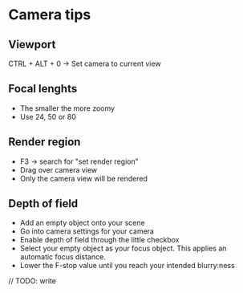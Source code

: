 # Camera tips

## Viewport

CTRL + ALT + 0 -> Set camera to current view

## Focal lenghts

- The smaller the more zoomy
- Use 24, 50 or 80

## Render region

- F3 -> search for "set render region"
- Drag over camera view
- Only the camera view will be rendered

## Depth of field

- Add an empty object onto your scene
- Go into camera settings for your camera
- Enable depth of field through the little checkbox
- Select your empty object as your focus object. This applies an automatic focus distance.
- Lower the F-stop value until you reach your intended blurry:ness

// TODO: write
